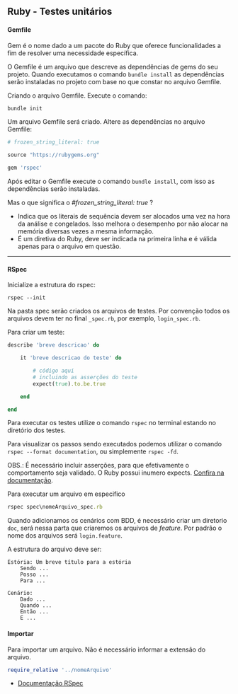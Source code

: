 ## Ruby - Testes unitários

#### Gemfile

Gem é o nome dado a um pacote do Ruby que oferece funcionalidades a fim de resolver uma necessidade específica.

O Gemfile é um arquivo que descreve as dependências de gems do seu projeto. Quando executamos o comando ```bundle install``` as dependências serão instaladas no projeto com base no que constar no arquivo Gemfile.

Criando o arquivo Gemfile. Execute o comando:
```ruby
bundle init
```

Um arquivo Gemfile será criado. Altere as dependências no arquivo Gemfile:
```ruby
# frozen_string_literal: true

source "https://rubygems.org"

gem 'rspec'
```

Após editar o Gemfile execute o comando ```bundle install```, com isso as dependências serão instaladas.


Mas o que significa o _#frozen_string_literal: true_ ?
- Indica que os literais de sequência devem ser alocados uma vez na hora da análise e congelados.
Isso melhora o desempenho por não alocar na memória diversas vezes a mesma informação.
- É um diretiva do Ruby, deve ser indicada na primeira linha e é válida apenas para o arquivo em questão.

---

#### RSpec


Inicialize a estrutura do rspec:
```
rspec --init
```

Na pasta spec serão criados os arquivos de testes. Por convenção todos os arquivos devem ter no final ```_spec.rb```, por exemplo, ```login_spec.rb```.

Para criar um teste:
```ruby	
describe 'breve descricao' do

    it 'breve descricao do teste' do

        # código aqui
        # incluindo as asserções do teste
        expect(true).to.be.true

    end

end
```

Para executar os testes utilize o comando ```rspec``` no terminal estando no diretório dos testes.

Para visualizar os passos sendo executados podemos utilizar o comando ```rspec --format documentation```, ou simplemente ```rspec -fd```.

OBS.: É necessário incluir asserções, para que efetivamente o comportamento seja validado. O Ruby possui inumero expects. [Confira na documentação](http://rspec.info/documentation/3.12/rspec-expectations/#built-in-matchers).


Para executar um arquivo em especifico
```ruby
rspec spec\nomeArquivo_spec.rb
```

Quando adicionamos os cenários com BDD, é necessário criar um diretorio ```doc```, será nessa parta que criaremos os arquivos de _feature_. Por padrão o nome dos arquivos será ```login.feature```.

A estrutura do arquivo deve ser:
```
Estória: Um breve título para a estória
    Sendo ...
    Posso ...
    Para ...
    
Cenário:
    Dado ...
    Quando ...
    Então ...
    E ...
```

#### Importar

Para importar um arquivo. Não é necessário informar a extensão do arquivo.
```ruby
require_relative '../nomeArquivo'
```


- [Documentação RSpec](http://rspec.info/documentation/)

